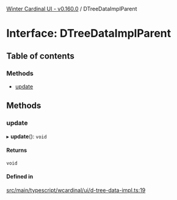 [Winter Cardinal UI - v0.160.0](../index.md) / DTreeDataImplParent

# Interface: DTreeDataImplParent

## Table of contents

### Methods

- [update](DTreeDataImplParent.md#update)

## Methods

### update

▸ **update**(): `void`

#### Returns

`void`

#### Defined in

[src/main/typescript/wcardinal/ui/d-tree-data-impl.ts:19](https://github.com/winter-cardinal/winter-cardinal-ui/blob/v0.160.0/src/main/typescript/wcardinal/ui/d-tree-data-impl.ts#L19)
